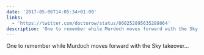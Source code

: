 ```yaml
---
date: '2017-05-06T14:05:34+01:00'
links:
  - 'https://twitter.com/doctorow/status/860252895635288064'
description: 'One to remember while Murdoch moves forward with the Sky takeover... '
---
```

One to remember while Murdoch moves forward with the Sky takeover... 
